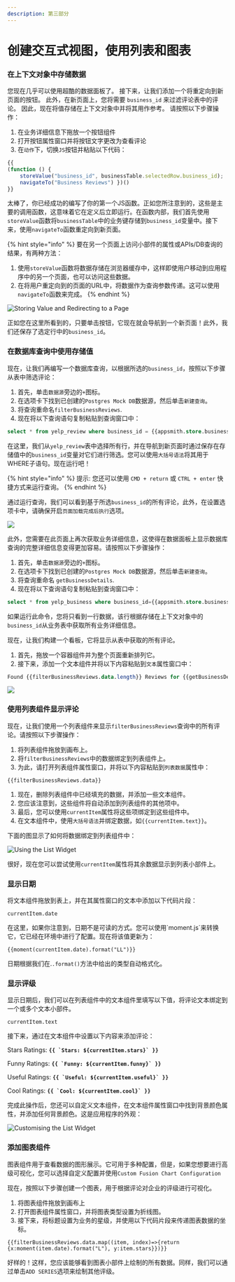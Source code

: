 ```yaml
---
description: 第三部分
---
```


# 创建交互式视图，使用列表和图表

### 在上下文对象中存储数据

您现在几乎可以使用超酷的数据面板了。 接下来，让我们添加一个将重定向到新页面的按钮。 此外，在新页面上，您将需要 `business_id` 来过滤评论表中的评论。 因此，现在将值存储在上下文对象中并将其用作参考。 请按照以下步骤操作：

1. 在业务详细信息下拖放一个按钮组件
2. 打开按钮属性窗口并将按钮文字更改为查看评论
3. 在`动作`下，切换`JS`按钮并粘贴以下代码：

```javascript
{{
(function () {
    storeValue("business_id", businessTable.selectedRow.business_id);
    navigateTo("Business Reviews") })() 
}}
```

太棒了，你已经成功的编写了你的第一个JS函数。正如您所注意到的，这些是主要的调用函数，这意味着它在定义后立即运行。在函数内部，我们首先使用`storeValue`函数将`businessTable`中的业务键存储到`business_id`变量中。接下来，使用`navigateTo`函数重定向到新页面。

{% hint style="info" %}
要在另一个页面上访问小部件的属性或APIs/DB查询的结果，有两种方法：

1. 使用`storeValue`函数将数据存储在浏览器缓存中，这样即使用户移动到应用程序中的另一个页面，也可以访问这些数据。
2. 在将用户重定向到的页面的URL中，将数据作为查询参数传递。这可以使用`navigateTo`函数来完成。
{% endhint %}

![Storing Value and Redirecting to a Page](https://lh6.googleusercontent.com/fhRvo5jcgs7LOYIsmytxmhj0F2x9TnKiPUYB5\_ElSCIA\_qMlChit2Hr\_BL9m8\_i0fj8e1kbeGZ0CHP5KVMj5XC\_8GS4ZV0r9TtfA4nKhFV1qbn\_3AWPN9NFe2futv7wKrAItVxVA)

正如您在这里所看到的，只要单击按钮，它现在就会导航到一个新页面！此外，我们还保存了选定行中的`business_id`。

### 在数据库查询中使用存储值

现在，让我们再编写一个数据库查询，以根据所选的`business_id`，按照以下步骤从表中筛选评论：

1. 首先，单击`数据源`旁边的`+`图标。
2. 在选项卡下找到已创建的`Postgres Mock DB`数据源，然后单击`新建查询`。
3. 将查询重命名`filterBusinessReviews`.
4. 现在将以下查询语句复制粘贴到查询窗口中：

```sql
select * from yelp_review where business_id = {{appsmith.store.business_id}}
```

在这里，我们从`yelp_review`表中选择所有行，并在导航到新页面时通过保存在存储值中的`business_id`变量对它们进行筛选。您可以使用`大括号语法`将其用于WHERE子语句。现在运行吧！

{% hint style="info" %}
提示: 您还可以使用 `CMD + return` 或 `CTRL + enter` 快捷方式来运行查询。
{% endhint %}

通过运行查询，我们可以看到基于所选`business_id`的所有评论，此外，在设置选项卡中，请确保开启`页面加载完成后执行`选项。

![](https://lh5.googleusercontent.com/wqJ9SwtblDQw397mgyAv1ZzwFf6lUut\_CHlx9QFhkVeTIbz2bhwD1mMNLN5bAkZQ207QIVXGz-IlwBZBDDoF5thWGTeVxSB2ovSJJFajtOH6d2LPt-MMvztGxiNHwayxU1ivG\_sL)

此外，您需要在此页面上再次获取业务详细信息，这使得在数据面板上显示数据库查询的完整详细信息变得更加容易。请按照以下步骤操作：

1. 首先，单击`数据源`旁边的`+`图标。
2. 在选项卡下找到已创建的`Postgres Mock DB`数据源，然后单击`新建查询`。
3. 将查询重命名 `getBusinessDetails`.
4. 现在将以下查询语句复制粘贴到查询窗口中：

```sql
select * from yelp_business where business_id={{appsmith.store.business_id}}
```

如果运行此命令，您将只看到一行数据，该行根据存储在上下文对象中的`business_id`从业务表中获取所有业务详细信息。

现在，让我们构建一个看板，它将显示从表中获取的所有评论。

1. 首先，拖放一个容器组件并为整个页面重新排列它。
2. 接下来，添加一个文本组件并将以下内容粘贴到`文本`属性窗口中：

```sql
Found {{filterBusinessReviews.data.length}} Reviews for {{getBusinessDetails.data[0].name}}
```

![](https://lh4.googleusercontent.com/azCYvUSRkqHgu7wChBeh7CspMfcQZoyxVV903H1MG2qD1FZB7EvCAlkjpWINkt6MCvTkaU4UGlwosULyF2xrecLmIX9g2ZE18I0ojMLU1E8pPX4unLC2ZnAhsvJilpwuGNs9TZHF)

### 使用列表组件显示评论

现在，让我们使用一个列表组件来显示`filterBusinessReviews`查询中的所有评论。请按照以下步骤操作：

1. 将列表组件拖放到画布上。
2. 将`filterBusinessReviews`中的数据绑定到列表组件上。
3. 为此，请打开列表组件属性窗口，并将以下内容粘贴到`列表数据`属性中：

```
{{filterBusinessReviews.data}}
```

1. 现在，删除列表组件中已经填充的数据，并添加一些文本组件。
2. 您应该注意到，这些组件将自动添加到列表组件的其他项中。
3. 最后，您可以使用`currentItem`属性将这些项绑定到这些组件中。
4. 在文本组件中，使用`大括号语法`并绑定数据，如`{{currentItem.text}}`。

下面的图显示了如何将数据绑定到列表组件中：

![Using the List Widget](https://lh6.googleusercontent.com/9NYc90cu7lpMJAmyEHYY2uvvmdIkKfnn2NZlx4wMY\_nN9WaQ2yNYeS3VLqY9HBzUa-4n2ZGNKKbaV1Hqoz0A-x2ERBGMpZ-kFIw6tr0wvLYBiJaSr567VSA4BusyM2SwE\_HrurrN)

很好，现在您可以尝试使用`currentItem`属性将其余数据显示到列表小部件上。

### **显示日期**

将文本组件拖放到表上，并在其属性窗口的文本中添加以下代码片段：

`currentItem.date`

在这里，如果你注意到，日期不是可读的方式。您可以使用\`moment.js\`来转换它，它已经在环境中进行了配置。现在将该值更新为：

```
{{moment(currentItem.date).format("LL")}}
```

日期根据我们在.`.format()`方法中给出的类型自动格式化。

### 显示评级

显示日期后，我们可以在列表组件中的文本组件里填写以下值，将评论文本绑定到一个或多个文本小部件。

`currentItem.text`

接下来，通过在文本组件中设置以下内容来添加评论：

Stars Ratings: **``{{ `Stars: ${currentItem.stars}` }}``**

Funny Ratings: **``{{ `Funny: ${currentItem.funny}` }}``**

Useful Ratings: **``{{ `Useful: ${currentItem.useful}` }}``**

Cool Ratings: **``{{ `Cool: ${currentItem.cool}` }}``**

完成此操作后，您还可以自定义文本组件，在文本组件属性窗口中找到背景颜色属性，并添加任何背景颜色。这是应用程序的外观：

![Customising the List Widget](https://lh3.googleusercontent.com/CFG4g63CO47naltKSacaa7DEDMXWShccKnsjK6CtZ0z1w5YthoFqeMX6U1YK5ipkg8SGIIBqrlUzkwgUQXnSkVp2wkhaAm2m\_1wp3SxSFoZ2IDBQKm5Klayz4Bkc-pTJHmNrifaz)

### 添加图表组件

图表组件用于查看数据的图形展示。它可用于多种配置，但是，如果您想要进行高级可视化，您可以选择自定义配置并使用`Custom Fusion Chart Configuration`

现在，按照以下步骤创建一个图表，用于根据评论对企业的评级进行可视化。

1. 将图表组件拖放到画布上
2. 打开图表组件属性窗口，并将图表类型设置为折线图。
3. 接下来，将标题设置为业务的星级，并使用以下代码片段来传递图表数据的坐标。

```
{{filterBusinessReviews.data.map((item, index)=>{return {x:moment(item.date).format("L"), y:item.stars}})}}
```

好样的！这样，您应该能够看到图表小部件上绘制的所有数据。同样，我们可以通过单击`ADD SERIES`选项来绘制其他评级。
